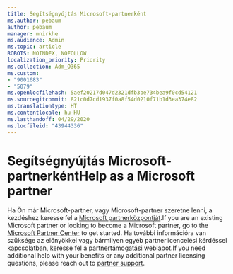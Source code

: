 ```yaml
---
title: Segítségnyújtás Microsoft-partnerként
ms.author: pebaum
author: pebaum
manager: mnirkhe
ms.audience: Admin
ms.topic: article
ROBOTS: NOINDEX, NOFOLLOW
localization_priority: Priority
ms.collection: Adm_O365
ms.custom:
- "9001683"
- "5079"
ms.openlocfilehash: 5aef20217d047d2321dfb3be734bea9f0cd54121
ms.sourcegitcommit: 821c0d7cd1937f0a8f54d0210f71b1d3ea374e82
ms.translationtype: HT
ms.contentlocale: hu-HU
ms.lasthandoff: 04/29/2020
ms.locfileid: "43944336"
---
```

# <a name="help-as-a-microsoft-partner"></a><span data-ttu-id="8fea6-102">Segítségnyújtás Microsoft-partnerként</span><span class="sxs-lookup"><span data-stu-id="8fea6-102">Help as a Microsoft partner</span></span>

<span data-ttu-id="8fea6-103">Ha Ön már Microsoft-partner, vagy Microsoft-partner szeretne lenni, a kezdéshez keresse fel a [Microsoft partnerközpontját](https://support.microsoft.com/help/4499930/partner-center-overview).</span><span class="sxs-lookup"><span data-stu-id="8fea6-103">If you are an existing Microsoft partner or looking to become a Microsoft partner, go to the [Microsoft Partner Center](https://support.microsoft.com/help/4499930/partner-center-overview) to get started.</span></span> <span data-ttu-id="8fea6-104">Ha további információra van szüksége az előnyökkel vagy bármilyen egyéb partnerlicencelési kérdéssel kapcsolatban, keresse fel a [partnertámogatási](https://aka.ms/partnersupport) weblapot.</span><span class="sxs-lookup"><span data-stu-id="8fea6-104">If you need additional help with your benefits or any additional partner licensing questions, please reach out to [partner support](https://aka.ms/partnersupport).</span></span>
